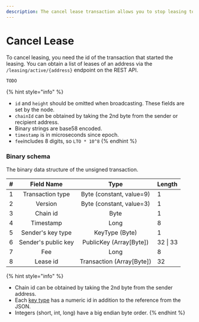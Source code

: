 ```yaml
---
description: The cancel lease transaction allows you to stop leasing to a node for staking.
---
```


# Cancel Lease

To cancel leasing, you need the id of the transaction that started the leasing. You can obtain a list of leases of an address via the `/leasing/active/{address}` endpoint on the REST API.

```javascript
TODO
```

{% hint style="info" %}
* `id` and `height` should be omitted when broadcasting. These fields are set by the node.
* `chainId` can be obtained by taking the 2nd byte from the sender or recipient address.
* Binary strings are base58 encoded.
* `timestamp` is in microseconds since epoch.
* `fee`includes 8 digits, so `LTO * 10^8`
{% endhint %}

### Binary schema

The binary data structure of the unsigned transaction.

| \# | Field Name | Type | Length |
| :--- | :---: | :---: | :--- |
| 1 | Transaction type | Byte \(constant, value=9\) | 1 |
| 2 | Version | Byte \(constant, value=3\) | 1 |
| 3 | Chain id | Byte | 1 |
| 4 | Timestamp | Long | 8 |
| 5 | Sender's key type | KeyType \(Byte\) | 1 |
| 6 | Sender's public key | PublicKey \(Array\[Byte\]\) | 32 \| 33 |
| 7 | Fee | Long | 8 |
| 8 | Lease id | Transaction \(Array\[Byte\]\) | 32 |

{% hint style="info" %}
* Chain id can be obtained by taking the 2nd byte from the sender address.
* Each [key type](../../accounts.md#key-types) has a numeric id in addition to the reference from the JSON.
* Integers \(short, int, long\) have a big endian byte order.
{% endhint %}

